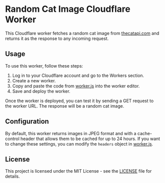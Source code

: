 # Random Cat Image Cloudflare Worker

This Cloudflare worker fetches a random cat image from [thecatapi.com](https://thecatapi.com/) and returns it as the response to any incoming request.

## Usage

To use this worker, follow these steps:

1. Log in to your Cloudflare account and go to the Workers section.
2. Create a new worker.
3. Copy and paste the code from [worker.js](./worker.js) into the worker editor.
4. Save and deploy the worker.

Once the worker is deployed, you can test it by sending a GET request to the worker URL. The response will be a random cat image.

## Configuration

By default, this worker returns images in JPEG format and with a cache-control header that allows them to be cached for up to 24 hours. If you want to change these settings, you can modify the `headers` object in [worker.js](./worker.js).

## License

This project is licensed under the MIT License - see the [LICENSE](./LICENSE) file for details.

